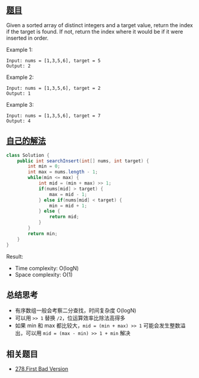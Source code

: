 ## [题目](https://leetcode.com/problems/search-insert-position/)
Given a sorted array of distinct integers and a target value, return the index if the target is found. If not, return the index where it would be if it were inserted in order.

Example 1:
```
Input: nums = [1,3,5,6], target = 5
Output: 2
```
Example 2:
```
Input: nums = [1,3,5,6], target = 2
Output: 1
```
Example 3:
```
Input: nums = [1,3,5,6], target = 7
Output: 4
```

## [自己的解法](https://leetcode.com/submissions/detail/424529051/)
```java
class Solution {
    public int searchInsert(int[] nums, int target) {
        int min = 0;
        int max = nums.length - 1;
        while(min <= max) {
            int mid = (min + max) >> 1;
            if(nums[mid] > target) {
                max = mid - 1;
            } else if(nums[mid] < target) {
                min = mid + 1;
            } else {
                return mid;
            }
        }
        return min;
    }
}
```

Result:
- Time complexity: O(logN)
- Space complexity: O(1)

## 总结思考
- 有序数组一般会考察二分查找，时间复杂度 O(logN)
- 可以用 `>> 1` 替换 `/2`，位运算效率比除法高得多
- 如果 min 和 max 都比较大，`mid = (min + max) >> 1` 可能会发生整数溢出，可以用 `mid = (max - min) >> 1 + min` 解决

## 相关题目
- [278.First Bad Version](/binarysearch/easy/278_First_Bad_Version.md)
